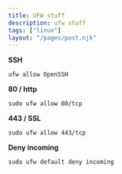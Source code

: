 ```yaml
---
title: UFW stuff 
description: ufw stuff 
tags: ["linux"]
layout: "/pages/post.njk"
---
```


**SSH**

```console
ufw allow OpenSSH
```

**80 / http**
```console
sudo ufw allow 80/tcp
```

**443 / SSL**
```console
sudo ufw allow 443/tcp
```

**Deny incoming**

```console
sudo ufw default deny incoming
```
